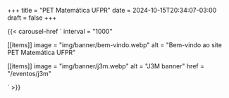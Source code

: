 +++
title = "PET Matemática UFPR"
date = 2024-10-15T20:34:07-03:00
draft = false
+++

{{< carousel-href `
interval = "1000"

[[items]]
image = "img/banner/bem-vindo.webp"
alt = "Bem-vindo ao site PET Matemática UFPR"

[[items]]
image = "img/banner/j3m.webp"
alt = "J3M banner"
href = "/eventos/j3m"

` >}}
